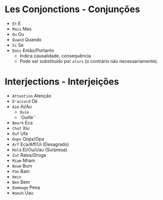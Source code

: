 # Les Conjonctions - Conjunções

-   `Et` E
-   `Mais` Mas
-   `Ou` Ou
-   `Quand` Quando
-   `Si` Se
-   `Donc` Então/Portanto
    -   Indica causalidade, consequência.
    -   Pode ser substituído por `alors` (o contrário não necessariamente).

# Interjections - Interjeições

-   `Attention` Atenção
-   `D'accord` Ok
-   `Aïe` Ai/Au
    -   `Ouïe`
    -   `Ouille``
-   `Beurk` Eca
-   `Chut` Xiu
-   `Ouf` Ufa
-   `Oups` Oops/Opa
-   `Arf` Eca/Aff/Ui (Desagrado)
-   `Holà` Ei/Ou/Uau (Surpresa)
-   `Zut` Raios/Droga
-   `Miam` Nham
-   `Boum` Bum
-   `Pan` Bam
-   `Hein`
-   `Ben` Bem
-   `Dommage` Pena
-   `Waouh` Uau
